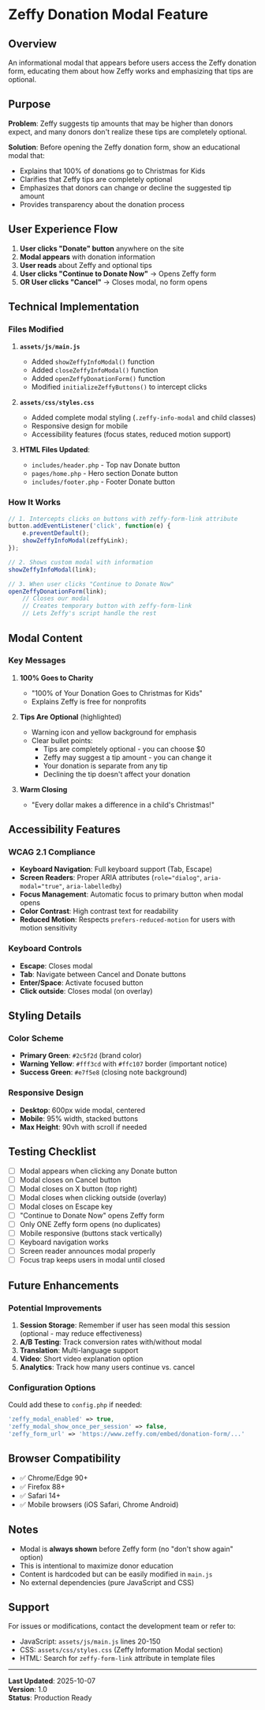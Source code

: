 # Zeffy Donation Modal Feature

## Overview

An informational modal that appears before users access the Zeffy donation form, educating them about how Zeffy works and emphasizing that tips are optional.

## Purpose

**Problem**: Zeffy suggests tip amounts that may be higher than donors expect, and many donors don't realize these tips are completely optional.

**Solution**: Before opening the Zeffy donation form, show an educational modal that:
- Explains that 100% of donations go to Christmas for Kids
- Clarifies that Zeffy tips are completely optional
- Emphasizes that donors can change or decline the suggested tip amount
- Provides transparency about the donation process

## User Experience Flow

1. **User clicks "Donate" button** anywhere on the site
2. **Modal appears** with donation information
3. **User reads** about Zeffy and optional tips
4. **User clicks "Continue to Donate Now"** → Opens Zeffy form
5. **OR User clicks "Cancel"** → Closes modal, no form opens

## Technical Implementation

### Files Modified

1. **`assets/js/main.js`**
   - Added `showZeffyInfoModal()` function
   - Added `closeZeffyInfoModal()` function
   - Added `openZeffyDonationForm()` function
   - Modified `initializeZeffyButtons()` to intercept clicks

2. **`assets/css/styles.css`**
   - Added complete modal styling (`.zeffy-info-modal` and child classes)
   - Responsive design for mobile
   - Accessibility features (focus states, reduced motion support)

3. **HTML Files Updated**:
   - `includes/header.php` - Top nav Donate button
   - `pages/home.php` - Hero section Donate button
   - `includes/footer.php` - Footer Donate button

### How It Works

```javascript
// 1. Intercepts clicks on buttons with zeffy-form-link attribute
button.addEventListener('click', function(e) {
    e.preventDefault();
    showZeffyInfoModal(zeffyLink);
});

// 2. Shows custom modal with information
showZeffyInfoModal(link);

// 3. When user clicks "Continue to Donate Now"
openZeffyDonationForm(link);
    // Closes our modal
    // Creates temporary button with zeffy-form-link
    // Lets Zeffy's script handle the rest
```

## Modal Content

### Key Messages

1. **100% Goes to Charity**
   - "100% of Your Donation Goes to Christmas for Kids"
   - Explains Zeffy is free for nonprofits

2. **Tips Are Optional** (highlighted)
   - Warning icon and yellow background for emphasis
   - Clear bullet points:
     - Tips are completely optional - you can choose $0
     - Zeffy may suggest a tip amount - you can change it
     - Your donation is separate from any tip
     - Declining the tip doesn't affect your donation

3. **Warm Closing**
   - "Every dollar makes a difference in a child's Christmas!"

## Accessibility Features

### WCAG 2.1 Compliance

- **Keyboard Navigation**: Full keyboard support (Tab, Escape)
- **Screen Readers**: Proper ARIA attributes (`role="dialog"`, `aria-modal="true"`, `aria-labelledby`)
- **Focus Management**: Automatic focus to primary button when modal opens
- **Color Contrast**: High contrast text for readability
- **Reduced Motion**: Respects `prefers-reduced-motion` for users with motion sensitivity

### Keyboard Controls

- **Escape**: Closes modal
- **Tab**: Navigate between Cancel and Donate buttons
- **Enter/Space**: Activate focused button
- **Click outside**: Closes modal (on overlay)

## Styling Details

### Color Scheme

- **Primary Green**: `#2c5f2d` (brand color)
- **Warning Yellow**: `#fff3cd` with `#ffc107` border (important notice)
- **Success Green**: `#e7f5e8` (closing note background)

### Responsive Design

- **Desktop**: 600px wide modal, centered
- **Mobile**: 95% width, stacked buttons
- **Max Height**: 90vh with scroll if needed

## Testing Checklist

- [ ] Modal appears when clicking any Donate button
- [ ] Modal closes on Cancel button
- [ ] Modal closes on X button (top right)
- [ ] Modal closes when clicking outside (overlay)
- [ ] Modal closes on Escape key
- [ ] "Continue to Donate Now" opens Zeffy form
- [ ] Only ONE Zeffy form opens (no duplicates)
- [ ] Mobile responsive (buttons stack vertically)
- [ ] Keyboard navigation works
- [ ] Screen reader announces modal properly
- [ ] Focus trap keeps users in modal until closed

## Future Enhancements

### Potential Improvements

1. **Session Storage**: Remember if user has seen modal this session (optional - may reduce effectiveness)
2. **A/B Testing**: Track conversion rates with/without modal
3. **Translation**: Multi-language support
4. **Video**: Short video explanation option
5. **Analytics**: Track how many users continue vs. cancel

### Configuration Options

Could add these to `config.php` if needed:
```php
'zeffy_modal_enabled' => true,
'zeffy_modal_show_once_per_session' => false,
'zeffy_form_url' => 'https://www.zeffy.com/embed/donation-form/...'
```

## Browser Compatibility

- ✅ Chrome/Edge 90+
- ✅ Firefox 88+
- ✅ Safari 14+
- ✅ Mobile browsers (iOS Safari, Chrome Android)

## Notes

- Modal is **always shown** before Zeffy form (no "don't show again" option)
- This is intentional to maximize donor education
- Content is hardcoded but can be easily modified in `main.js`
- No external dependencies (pure JavaScript and CSS)

## Support

For issues or modifications, contact the development team or refer to:
- JavaScript: `assets/js/main.js` lines 20-150
- CSS: `assets/css/styles.css` (Zeffy Information Modal section)
- HTML: Search for `zeffy-form-link` attribute in template files

---

**Last Updated**: 2025-10-07  
**Version**: 1.0  
**Status**: Production Ready
